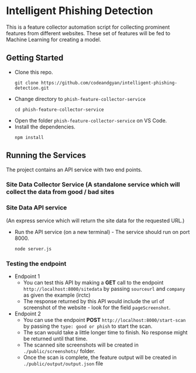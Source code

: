 # Intelligent Phishing Detection

This is a feature collector automation script for collecting prominent features from different websites.
These set of features will be fed to Machine Learning for creating a model.

## Getting Started

 - Clone this repo.
    ```
    git clone https://github.com/codeandgyan/intelligent-phishing-detection.git
    ```
 - Change directory to `phish-feature-collector-service`
   ```
   cd phish-feature-collector-service
   ```
 - Open the folder `phish-feature-collector-service` on VS Code.
 - Install the dependencies.
    ```
    npm install
    ```
    
 ## Running the Services
 
 The project contains an API service with two end points.
 
   ### Site Data Collector Service (A standalone service which will collect the data from good / bad sites


   ### Site Data API service
   (An express service which will return the site data for the requested URL.)
   - Run the API service (on a new terminal) - The service should run on port 8000.
      ```
      node server.js
      ```
   
   ### Testing the endpoint
   - Endpoint 1
     - You can test this API by making a **GET** call to the endpoint `http://localhost:8000/sitedata` by passing `sourceurl` and `company` as given the example (irctc)
     - The response returned by this API would include the url of screenshot of the website - look for the field `pageScreenshot`.
   - Endpoint 2
     - You can use the endpoint **POST** `http://localhost:8000/start-scan` by passing the `type: good or phish` to start the scan.
     - The scan would take a little longer time to finish. No response might be returned until that time.
     - The scanned site screenshots will be created in `./public/screenshots/` folder.
     - Once the scan is complete, the feature output will be created in `./public/output/output.json` file

  
